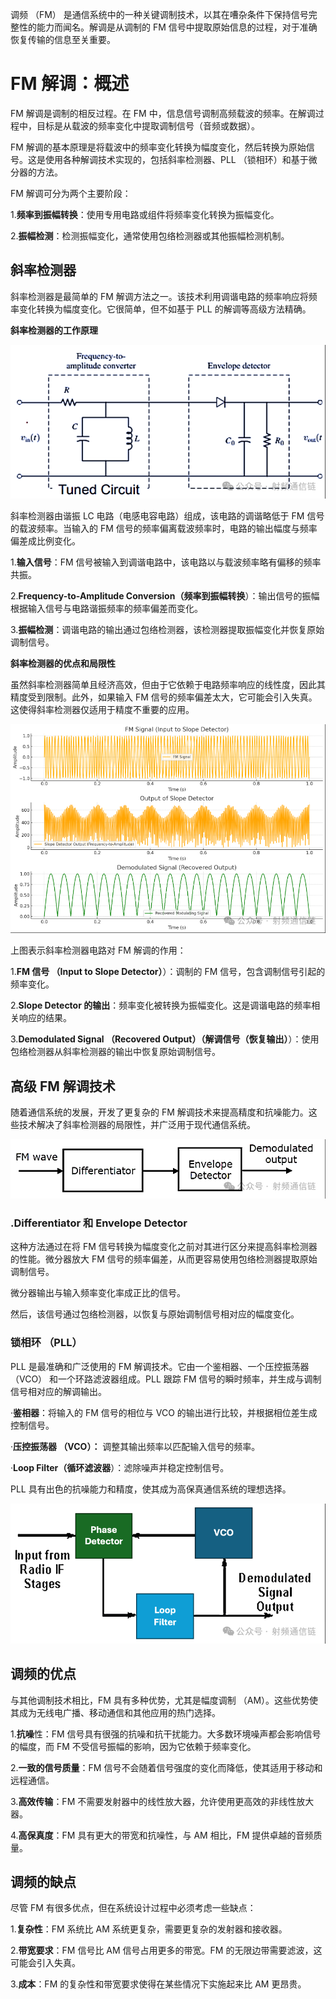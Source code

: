 
调频 （FM） 是通信系统中的一种关键调制技术，以其在嘈杂条件下保持信号完整性的能力而闻名。解调是从调制的 FM 信号中提取原始信息的过程，对于准确恢复传输的信息至关重要。

# **FM 解调：概述**

FM 解调是调制的相反过程。在 FM 中，信息信号调制高频载波的频率。在解调过程中，目标是从载波的频率变化中提取调制信号（音频或数据）。

FM 解调的基本原理是将载波中的频率变化转换为幅度变化，然后转换为原始信号。这是使用各种解调技术实现的，包括斜率检测器、PLL （锁相环）和基于微分器的方法。

FM 解调可分为两个主要阶段：

1.**频率到振幅转换**：使用专用电路或组件将频率变化转换为振幅变化。

2.**振幅检测**：检测振幅变化，通常使用包络检测器或其他振幅检测机制。

## **斜率检测器**

斜率检测器是最简单的 FM 解调方法之一。该技术利用调谐电路的频率响应将频率变化转换为幅度变化。它很简单，但不如基于 PLL 的解调等高级方法精确。

**斜率检测器的工作原理**

![](https://raw.githubusercontent.com/LeroyK111/pictureBed/master/20250124213609.png)

斜率检测器由谐振 LC 电路（电感电容电路）组成，该电路的调谐略低于 FM 信号的载波频率。当输入的 FM 信号的频率偏离载波频率时，电路的输出幅度与频率偏差成比例变化。

1.**输入信号**：FM 信号被输入到调谐电路中，该电路以与载波频率略有偏移的频率共振。

2.**Frequency-to-Amplitude Conversion（频率到振幅转换**）：输出信号的振幅根据输入信号与电路谐振频率的频率偏差而变化。

3.**振幅检测**：调谐电路的输出通过包络检测器，该检测器提取振幅变化并恢复原始调制信号。

**斜率检测器的优点和局限性**    

虽然斜率检测器简单且经济高效，但由于它依赖于电路频率响应的线性度，因此其精度受到限制。此外，如果输入 FM 信号的频率偏差太大，它可能会引入失真。这使得斜率检测器仅适用于精度不重要的应用。

![](https://raw.githubusercontent.com/LeroyK111/pictureBed/master/20250124213626.png)


上图表示斜率检测器电路对 FM 解调的作用：

1.**FM 信号 （Input to Slope Detector）**）：调制的 FM 信号，包含调制信号引起的频率变化。

2.**Slope Detector 的输出**：频率变化被转换为振幅变化。这是调谐电路的频率相关响应的结果。

3.**Demodulated Signal （Recovered Output）（解调信号（恢复输出）**）：使用包络检测器从斜率检测器的输出中恢复原始调制信号。

## **高级 FM 解调技术**

随着通信系统的发展，开发了更复杂的 FM 解调技术来提高精度和抗噪能力。这些技术解决了斜率检测器的局限性，并广泛用于现代通信系统。

![](https://raw.githubusercontent.com/LeroyK111/pictureBed/master/20250124213651.png)


### .**Differentiator 和 Envelope Detector**

这种方法通过在将 FM 信号转换为幅度变化之前对其进行区分来提高斜率检测器的性能。微分器放大 FM 信号的频率偏差，从而更容易使用包络检测器提取原始调制信号。    

微分器输出与输入频率变化率成正比的信号。

然后，该信号通过包络检测器，以恢复与原始调制信号相对应的幅度变化。

### **锁相环 （PLL）**

PLL 是最准确和广泛使用的 FM 解调技术。它由一个鉴相器、一个压控振荡器 （VCO） 和一个环路滤波器组成。PLL 跟踪 FM 信号的瞬时频率，并生成与调制信号相对应的解调输出。

·**鉴相器**：将输入的 FM 信号的相位与 VCO 的输出进行比较，并根据相位差生成控制信号。

·**压控振荡器 （VCO）：** 调整其输出频率以匹配输入信号的频率。

·**Loop Filter（循环滤波器**）：滤除噪声并稳定控制信号。

PLL 具有出色的抗噪能力和精度，使其成为高保真通信系统的理想选择。

![](https://raw.githubusercontent.com/LeroyK111/pictureBed/master/20250124213852.png)


## **调频的优点**

与其他调制技术相比，FM 具有多种优势，尤其是幅度调制 （AM）。这些优势使其成为无线电广播、移动通信和其他应用的热门选择。

1.**抗噪**性：FM 信号具有很强的抗噪和抗干扰能力。大多数环境噪声都会影响信号的幅度，而 FM 不受信号振幅的影响，因为它依赖于频率变化。

2.**一致的信号质量**：FM 信号不会随着信号强度的变化而降低，使其适用于移动和远程通信。

3.**高效传输**：FM 不需要发射器中的线性放大器，允许使用更高效的非线性放大器。

4.**高保真度**：FM 具有更大的带宽和抗噪性，与 AM 相比，FM 提供卓越的音频质量。

## **调频的缺点**

尽管 FM 有很多优点，但在系统设计过程中必须考虑一些缺点：

1.**复杂性**：FM 系统比 AM 系统更复杂，需要更复杂的发射器和接收器。

2.**带宽要求**：FM 信号比 AM 信号占用更多的带宽。FM 的无限边带需要滤波，这可能会引入失真。

3.**成本**：FM 的复杂性和带宽要求使得在某些情况下实施起来比 AM 更昂贵。

